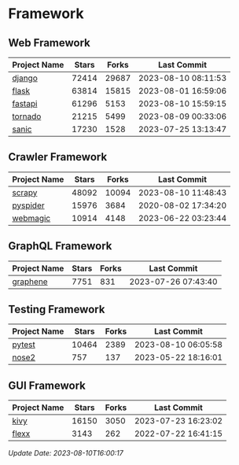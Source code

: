 # Framework

## Web Framework
| Project Name | Stars | Forks | Last Commit |
| ------------ | ----- | ----- | ----------- |
| [django](https://github.com/django/django) | 72414 | 29687 | 2023-08-10 08:11:53 |
| [flask](https://github.com/pallets/flask) | 63814 | 15815 | 2023-08-01 16:59:06 |
| [fastapi](https://github.com/tiangolo/fastapi) | 61296 | 5153 | 2023-08-10 15:59:15 |
| [tornado](https://github.com/tornadoweb/tornado) | 21215 | 5499 | 2023-08-09 00:33:06 |
| [sanic](https://github.com/sanic-org/sanic) | 17230 | 1528 | 2023-07-25 13:13:47 |

## Crawler Framework
| Project Name | Stars | Forks | Last Commit |
| ------------ | ----- | ----- | ----------- |
| [scrapy](https://github.com/scrapy/scrapy) | 48092 | 10094 | 2023-08-10 11:48:43 |
| [pyspider](https://github.com/binux/pyspider) | 15976 | 3684 | 2020-08-02 17:34:20 |
| [webmagic](https://github.com/code4craft/webmagic) | 10914 | 4148 | 2023-06-22 03:23:44 |

## GraphQL Framework
| Project Name | Stars | Forks | Last Commit |
| ------------ | ----- | ----- | ----------- |
| [graphene](https://github.com/graphql-python/graphene) | 7751 | 831 | 2023-07-26 07:43:40 |

## Testing Framework
| Project Name | Stars | Forks | Last Commit |
| ------------ | ----- | ----- | ----------- |
| [pytest](https://github.com/pytest-dev/pytest) | 10464 | 2389 | 2023-08-10 06:05:58 |
| [nose2](https://github.com/nose-devs/nose2) | 757 | 137 | 2023-05-22 18:16:01 |

## GUI Framework
| Project Name | Stars | Forks | Last Commit |
| ------------ | ----- | ----- | ----------- |
| [kivy](https://github.com/kivy/kivy) | 16150 | 3050 | 2023-07-23 16:23:02 |
| [flexx](https://github.com/flexxui/flexx) | 3143 | 262 | 2022-07-22 16:41:15 |

*Update Date: 2023-08-10T16:00:17*